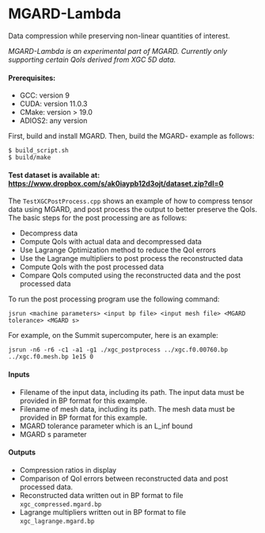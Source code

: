 # MGARD-Lambda 

Data compression while preserving non-linear quantities of interest. 

*MGARD-Lambda is an experimental part of MGARD. Currently only supporting certain QoIs derived from XGC 5D data.*

#### Prerequisites:

* GCC: version 9
* CUDA: version 11.0.3
* CMake: version > 19.0
* ADIOS2: any version

First, build and install MGARD. Then, build the MGARD- example as follows:

```
$ build_script.sh
$ build/make
```

#### Test dataset is available at: https://www.dropbox.com/s/ak0iaypb12d3ojt/dataset.zip?dl=0

The `TestXGCPostProcess.cpp` shows an example of how to compress tensor data using MGARD, and post process the output to better preserve the QoIs. The basic steps for the post processing are as follows:

*	Decompress data 
*	Compute QoIs with actual data and decompressed data
*	Use Lagrange Optimization method to reduce the QoI errors 
*	Use the Lagrange multipliers to post process the reconstructed data
*	Compute QoIs with the post processed data
*	Compare QoIs computed using the reconstructed data and the post processed data

To run the post processing program use the following command:

`jsrun <machine parameters> <input bp file> <input mesh file> <MGARD tolerance> <MGARD s>`

For example, on the Summit supercomputer, here is an example:

`jsrun -n6 -r6 -c1 -a1 -g1 ./xgc_postprocess ../xgc.f0.00760.bp ../xgc.f0.mesh.bp 1e15 0`

#### Inputs

* Filename of the input data, including its path. The input data must be provided in BP format for this example.
* Filename of mesh data, including its path. The mesh data must be provided in BP format for this example.
* MGARD tolerance parameter which is an L\_inf bound
* MGARD s parameter

#### Outputs
* Compression ratios in display
* Comparison of QoI errors between reconstructed data and post processed data.
* Reconstructed data written out in BP format to file `xgc_compressed.mgard.bp`
* Lagrange multipliers written out in BP format to file `xgc_lagrange.mgard.bp`
